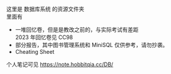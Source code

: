这里是 数据库系统 的资源文件夹  
里面有  

* 一堆回忆卷，但是是教改之前的，与实际考试有差距  
2023 年回忆卷见 CC98
* 部分报告，其中图书管理系统和 MiniSQL 仅供参考，请勿抄袭。
* Cheating Sheet

个人笔记可见 https://note.hobbitqia.cc/DB/